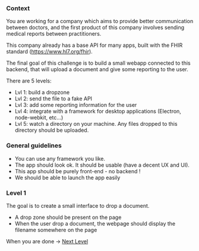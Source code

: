 ### Context

You are working for a company which aims to provide better communication between doctors, and the first product of this company involves sending medical reports between practitioners.

This company already has a base API for many apps, built with the FHIR standard (https://www.hl7.org/fhir).

The final goal of this challenge is to build a small webapp connected to this backend, that will upload a document and give some reporting to the user.

There are 5 levels:
* Lvl 1: build a dropzone
* Lvl 2: send the file to a fake API
* Lvl 3: add some reporting information for the user
* Lvl 4: integrate with a framework for desktop applications (Electron, node-webkit, etc...)
* Lvl 5: watch a directory on your machine. Any files dropped to this directory should be uploaded.

### General guidelines 

* You can use any framework you like.
* The app should look ok. It should be usable (have a decent UX and UI).
* This app should be purely front-end - no backend !
* We should be able to launch the app easily

### Level 1

The goal is to create a small interface to drop a document.

* A drop zone should be present on the page
* When the user drop a document, the webpage should display the filename somewhere on the page

When you are done -> [Next Level](https://github.com/honestica/frontend-jobs/tree/master/lvl2)
